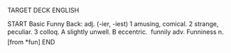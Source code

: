 TARGET DECK
ENGLISH

START
Basic
Funny
Back: adj. (-ier, -iest) 1 amusing, comical. 2 strange, peculiar. 3 colloq. A slightly unwell. B eccentric.  funnily adv. Funniness n. [from *fun]
END
